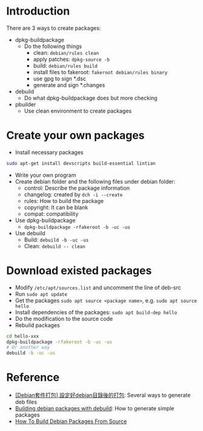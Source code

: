 # Introduction

There are 3 ways to create packages:

* dpkg-buildpackage
  - Do the following things
    - clean: `debian/rules clean`
    - apply patches: `dpkg-source -b`
    - build: `debian/rules build`
    - install files to fakeroot: `fakeroot debian/rules binary`
    - use gpg to sign *.dsc
    - generate and sign *.changes
* debuild
  - Do what dpkg-buildpackage does but more checking
* pbuilder
  - Use clean environment to create packages

# Create your own packages

* Install necessary packages
```bash
sudo apt-get install devscripts build-essential lintian
```
* Write your own program
* Create debian folder and the following files under debian folder:
  - control: Describe the package information
  - changelog: created by `dch -i --create`
  - rules: How to build the package
  - copyright: It can be blank
  - compat: compatibility
* Use dpkg-buildpackage
  - `dpkg-buildpackage -rfakeroot -b -uc -us`
* Use debuild
  - Build: `debuild -b -uc -us`
  - Clean: `debuild -- clean`

# Download existed packages

* Modify `/etc/apt/sources.list` and uncomment the line of deb-src
* Run `sudo apt update`
* Get the packages `sudo apt source <package name>`, e.g. `sudo apt source hello`
* Install dependencies of the packages: `sudo apt build-dep hello`
* Do the modification to the source code
* Rebuild packages
```bash
cd hello-xxx
dpkg-buildpackage -rfakeroot -b -uc -us
# Or another way
debuild -b -uc -us
```

# Reference
* [[Debian套件打包] 設定好debian目錄後的打包](http://wen00072.github.io/blog/2014/06/12/package-debian-packages-set-after-list-of-debian-packages/): Several ways to generate deb files
* [Building debian packages with debuild](https://blog.packagecloud.io/debian/debuild/packaging/2015/06/08/buildling-deb-packages-with-debuild/): How to generate simple packages
* [How To Build Debian Packages From Source](https://ostechnix.com/how-to-build-debian-packages-from-source/)